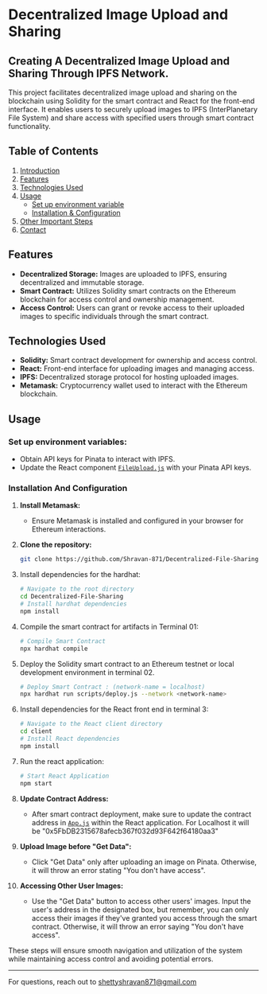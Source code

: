# Decentralized Image Upload and Sharing
## Creating A Decentralized Image Upload and Sharing Through IPFS Network.
This project facilitates decentralized image upload and sharing on the blockchain using Solidity for the smart contract and React for the front-end interface. It enables users to securely upload images to IPFS (InterPlanetary File System) and share access with specified users through smart contract functionality.

## Table of Contents

1. [Introduction](#creating-a-decentralized-image-upload-and-sharing-through-ipfs-network)
2. [Features](#features)
3. [Technologies Used](#technologies-used)
4. [Usage](#usage)
   - [Set up environment variable](#set-up-environment-variables)
   - [Installation & Configuration](#Installation-And-Configuration)
5. [Other Important Steps](#Other-Important-Steps)
5. [Contact](#for-questions-reach-out-to-shettyshravan871gmailcom)

## Features

- **Decentralized Storage:** Images are uploaded to IPFS, ensuring decentralized and immutable storage.
- **Smart Contract:** Utilizes Solidity smart contracts on the Ethereum blockchain for access control and ownership management.
- **Access Control:** Users can grant or revoke access to their uploaded images to specific individuals through the smart contract.

## Technologies Used

- **Solidity:** Smart contract development for ownership and access control.
- **React:** Front-end interface for uploading images and managing access.
- **IPFS:** Decentralized storage protocol for hosting uploaded images.
- **Metamask:** Cryptocurrency wallet used to interact with the Ethereum blockchain.

## Usage

### Set up environment variables:

   - Obtain API keys for Pinata to interact with IPFS.
   - Update the React component [`FileUpload.js`](https://github.com/Shravan-871/Decentralized-File-Sharing/blob/fab3f24549051821117acc4043e5d61d19ab4f4e/client/src/components/FileUpload.js#L19) with your Pinata API keys.

### Installation And Configuration

1. **Install Metamask:**
   - Ensure Metamask is installed and configured in your browser for Ethereum interactions.

2. **Clone the repository:**

   ```bash
   git clone https://github.com/Shravan-871/Decentralized-File-Sharing.git
   ```
3. Install dependencies for the hardhat:

   ```bash
   # Navigate to the root directory
   cd Decentralized-File-Sharing
   # Install hardhat dependencies
   npm install
   ```
4. Compile the smart contract for artifacts in Terminal 01:

   ```bash
   # Compile Smart Contract
   npx hardhat compile
   ```
5. Deploy the Solidity smart contract to an Ethereum testnet or local development environment in terminal 02.
   ```bash
   # Deploy Smart Contract : (network-name = localhost)
   npx hardhat run scripts/deploy.js --network <network-name>
   ```
6. Install dependencies for the React front end in terminal 3:
   ```bash
   # Navigate to the React client directory
   cd client 
   # Install React dependencies
   npm install
   ```
7. Run the react application:
   ```bash
   # Start React Application
   npm start
   ```
8. **Update Contract Address:**
   - After smart contract deployment, make sure to update the contract address in [`App.js`](https://github.com/Shravan-871/Decentralized-File-Sharing/blob/68cadcdcf29dce418420e9cb88e7b0c6f3201aad/client/src/App.js#L31) within the React application. For Localhost it will be "0x5FbDB2315678afecb367f032d93F642f64180aa3"

9. **Upload Image before "Get Data":**
   - Click "Get Data" only after uploading an image on Pinata. Otherwise, it will throw an error stating "You don't have access".

10. **Accessing Other User Images:**
    - Use the "Get Data" button to access other users' images. Input the user's address in the designated box, but remember, you can only access their images if they've granted you access through the smart contract. Otherwise, it will throw an error saying "You don't have access".

These steps will ensure smooth navigation and utilization of the system while maintaining access control and avoiding potential errors.

----
For questions, reach out to shettyshravan871@gmail.com